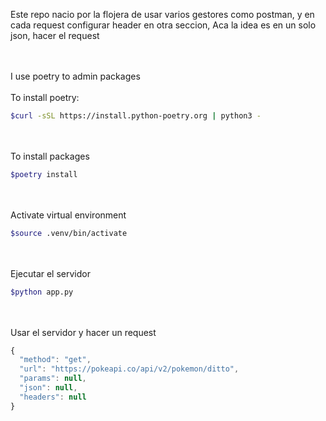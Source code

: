 Este repo nacio por la flojera de usar varios gestores como postman, y en cada request configurar header en otra seccion, 
Aca la idea es en un solo json, hacer el request

\
\
I use poetry to admin packages
\
\
To install poetry:
```bash
$curl -sSL https://install.python-poetry.org | python3 -
```
\
\
To install packages

```bash
$poetry install
```
\
\
Activate virtual environment
```bash
$source .venv/bin/activate
```
\
\
Ejecutar el servidor
```bash
$python app.py
```


\
\
Usar el servidor y hacer un request
```javascript
{
  "method": "get",
  "url": "https://pokeapi.co/api/v2/pokemon/ditto",
  "params": null,
  "json": null,
  "headers": null
}
```


